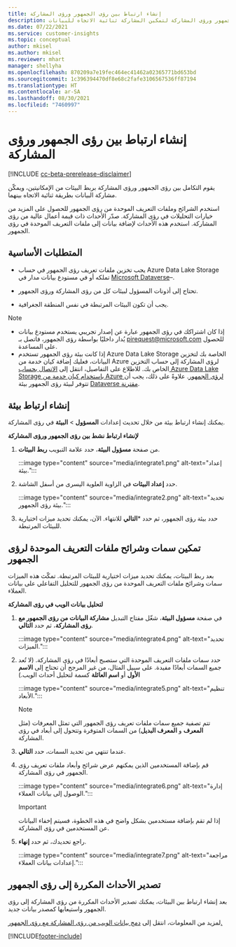 ```yaml
---
title: إنشاء ارتباط بين رؤى الجمهور ورؤى المشاركة
description: أنشئ ارتباطًا نشطًا بين رؤى الجمهور ورؤى المشاركة لتمكين المشاركة ثنائية الاتجاه للبيانات.
ms.date: 07/22/2021
ms.service: customer-insights
ms.topic: conceptual
author: mkisel
ms.author: mkisel
ms.reviewer: mhart
manager: shellyha
ms.openlocfilehash: 870209a7e19fec464ec41462a02365771bd653bd
ms.sourcegitcommit: 1c396394470df8e68c2fafe3106567536ff87194
ms.translationtype: HT
ms.contentlocale: ar-SA
ms.lasthandoff: 08/30/2021
ms.locfileid: "7460997"
---
```

# <a name="create-a-link-between-audience-insights-and-engagement-insights"></a>إنشاء ارتباط بين رؤى الجمهور ورؤى المشاركة

[!INCLUDE [cc-beta-prerelease-disclaimer](includes/cc-beta-prerelease-disclaimer.md)]

يقوم التكامل بين رؤى الجمهور ورؤى المشاركة بربط البيئات من الإمكانيتين، ويمكّن مشاركة البيانات بطريقة ثنائية الاتجاه بينهما.

استخدم الشرائح وملفات التعريف الموحدة من رؤى الجمهور للحصول على المزيد من خيارات التحليلات في رؤى المشاركة. صدّر الأحداث ذات قيمة أعمال عالية من رؤى المشاركة. استخدم هذه الأحداث لإضافة بيانات إلى ملفات التعريف الموحدة في رؤى الجمهور.

## <a name="prerequisites"></a>المتطلبات الأساسية

- يجب تخزين ملفات تعريف رؤى الجمهور في حساب Azure Data Lake Storage تملكه أو في مستودع بيانات مدار في [Microsoft Dataverse](/powerapps/maker/data-platform/data-platform-intro.md)&ndash;. 

- تحتاج إلى أذونات المسؤول لبيئات كل من رؤى المشاركة ورؤى الجمهور.

- يجب أن تكون البيئات المرتبطة في نفس المنطقة الجغرافية.

> [!NOTE]
> - إذا كان اشتراكك في رؤى الجمهور عبارة عن إصدار تجريبي يستخدم مستودع بيانات يُدار داخليًا بواسطة رؤى الجمهور، فاتصل بـ [pirequest@microsoft.com](mailto:pirequest@microsoft.com) للحصول على المساعدة. 
> - إذا كانت بيئة رؤى الجمهور تستخدم Azure Data Lake Storage الخاصة بك لتخزين البيانات، فعليك إضافة كيان خدمة من Azure لرؤى المشاركة إلى حساب التخزين الخاص بك. للاطلاع على التفاصيل، انتقل إلى [الاتصال بحساب Azure Data Lake Storage باستخدام كيان خدمة من Azure لرؤى الجمهور](../audience-insights/connect-service-principal.md). علاوةً على ذلك، يجب أن تتوفر لبيئة رؤى الجمهور بيئة [Dataverse مقترنة](../audience-insights/get-started-paid.md). 

## <a name="create-an-environment-link"></a>إنشاء ارتباط بيئة

يمكنك إنشاء ارتباط بيئة من خلال تحديث إعدادات **المسؤول** > **البيئة** في رؤى المشاركة.

**لإنشاء ارتباط نشط بين رؤى الجمهور ورؤى المشاركة**

1. من صفحة **مسؤول البيئة**، حدد علامة التبويب **ربط البيئات**.

    :::image type="content" source="media/integrate1.png" alt-text="إعداد بيئة.":::

1. حدد **إعداد البيئات** في الزاوية العلوية اليسرى من أسفل الشاشة.

     :::image type="content" source="media/integrate2.png" alt-text="تحديد بيئة رؤى الجمهور.":::

1. حدد بيئة رؤى الجمهور، ثم حدد ***التالي** للانتهاء. الآن، يمكنك تحديد ميزات اختيارية للبيئات المرتبطة.
 
## <a name="enable-audience-insights-unified-profiles-attributes-and-segments"></a>تمكين سمات وشرائح ملفات التعريف الموحدة لرؤى الجمهور

بعد ربط البيئات، يمكنك تحديد ميزات اختيارية للبيئات المرتبطة. تمكّث هذه الميزات سمات وشرائح ملفات التعريف الموحدة من رؤى الجمهور للتحليل التفاعلي على بيانات العملاء.

**لتحليل بيانات الويب في رؤى المشاركة**

1. في صفحة **مسؤول البيئة**، شغّل مفتاح التبديل **مشاركة البيانات من رؤى الجمهور مع رؤى المشاركة**، ثم حدد **التالي**.

    :::image type="content" source="media/integrate4.png" alt-text="تحديد الميزات.":::

1. حدد سمات ملفات التعريف الموحدة التي ستصبح أبعادًا في رؤى المشاركة. (لا تُعد جميع السمات أبعادًا مفيدة. على سبيل المثال، من غير المرجح أن تحتاج إلى **الاسم الأول** أو **اسم العائلة** كسمة لتحليل أحداث الويب.)

    :::image type="content" source="media/integrate5.png" alt-text="تنظيم الأبعاد.":::

   >[!NOTE]
   > تتم تصفية جميع سمات ملفات تعريف رؤى الجمهور التي تمثل المعرفات (مثل **المعرف** و **المعرف البديل**) من السمات المتوفرة وتتحول إلى أبعاد في رؤى المشاركة.

1. عندما تنتهي من تحديد السمات، حدد **التالي**.
1. قم بإضافة المستخدمين الذين يمكنهم عرض شرائح وأبعاد ملفات تعريف رؤى الجمهور في رؤى المشاركة.

    :::image type="content" source="media/integrate6.png" alt-text="إدارة الوصول إلى بيانات العملاء.":::

   > [!IMPORTANT]
   > إذا لم تقم بإضافة مستخدمين بشكل واضح في هذه الخطوة، فسيتم إخفاء البيانات عن المستخدمين في رؤى المشاركة.

1. راجع تحديدك، ثم حدد **إنهاء**.

    :::image type="content" source="media/integrate7.png" alt-text="مراجعة إعدادات بيانات العملاء.":::

## <a name="export-refined-events-to-audience-insights"></a>تصدير الأحداث المكررة إلى رؤى الجمهور

بعد إنشاء ارتباط بين البيئات، يمكنك تصدير الأحداث المكررة من رؤى المشاركة إلى رؤى الجمهور واستيعابها كمصدر بيانات جديد. 

لمزيد من المعلومات، انتقل إلى [دمج بيانات الويب من رؤى المشاركة مع رؤى الجمهور.](../audience-insights/integrate-engagement-insights.md)

<!--
## Share engagement insights refined events with audience insights

After you create a link between environments, a new option becomes available for you to share [refined events](refined-events.md) with audience insights.

Consider the following when creating refined events for audience insights: 

- Provide a meaningful name for the refined event. It will be used as an activity name in audience insights.
- Select at least the following properties to create an activity in audience insights: 
    - Signal.Action.Name indicates the activity details.
    - Signal.User.Id maps with the customer ID.
    - Signal.View.Uri is a web address as a basis for segments or measures.
    - Signal.Export.Id is a primary key for events.
    - Signal.Timestamp determines the date and time for the activity.

To share refined events:

1. From the engagement insights menu, select **Data** and then select the **Events** tab.
2. On the **Action** menu, select **Share as activity**.

    :::image type="content" source="media/integrate8.png" alt-text="Data shared events settings.":::

3. You can view and stop actively shared events on the **Export and Sharing** tab.
4. -- per Michael K, we need a mock here (Mukesh needs to update to reflect what happens in AUI once a user shares a refined event (i.e. no longer AUI, data wrangler needs to go discover data in the storage, the shared event is available as a DS and entity, correct?)

### Attach refined events shared as activities to unified profiles in audience insights

You can bring customer web activity data from engagement insights into audience insights. In addition to transactional, demographic, or behavioral data, you can view activities on the web in unified customer profiles. You can then use these profiles to get insights such as segments, measures, and predictions for audience activation.

Follow the steps in [data unification](../audience-insights/data-unification.md) to map, match, and merge website authentication information to unified profiles in audience insights.

You can also share refined events that are now available in audience insights, identified as data sources and entities. 

Next, you can relate event data from engagement insights as unified activities in customer profiles.

### Relate refined event data as an activity of a customer profile

After unifying the data, you can configure the activity for the customer profile. For more information, go to [Customer activities](../audience-insights/activities.md).

:::image type="content" source="media/web-event-activity.png" alt-text="Activities page with expanded Edit activity pane.":::

Next, configure the new activity by using mapping elements: 

- **Primary Key**: Signal.Export.Id, a unique ID that is available for every event record in engagement insights. This property is automatically generated.

- **Timestamp**: Signal.Timestamp in the event property.

- **Event**: Signal.Name, the event name that you want to track.

- **Web address**: Signal.View.Uri that refers to the URI of the page that created the event.

- **Details**: Signal.Action.Name to represent the information to associate with the event. The selected property in this case indicates that the event is for email promotion.

- **Activity type**: In this example, we choose the existing activity type WebLog. This selection is a useful filter option to run prediction models or create segments based on this activity type.

- **Set up relationship**: This important setting ties the activity to existing customer profiles. **Signal.User.Id** is the identifier configured in the SDK to be collected. It relates to the user ID in other data sources that are configured in audience insights. 

This example configures the relationship between Signal.User.Id and RetailCustomers:CustomerRetailId, which is the primary key that was identified in the map step of the data unification process.

After processing the activities, you can review customer records and open a customer card to see activities from engagement insights in the timeline. 

> [!TIP]
> To find a customer ID that has an engagement insights activity, go to **Entities** and preview the data for the UnifiedActivity entity. **ActivityTypeDisplay = WebLog** contains the engagement insights activity configured in the preceding example. Copy the customer ID for one of those records and search<!--note from editor: Edit okay? I couldn't quite follow this.-- > for that ID on the **Customers** page.

--> 

[!INCLUDE[footer-include](../includes/footer-banner.md)]
